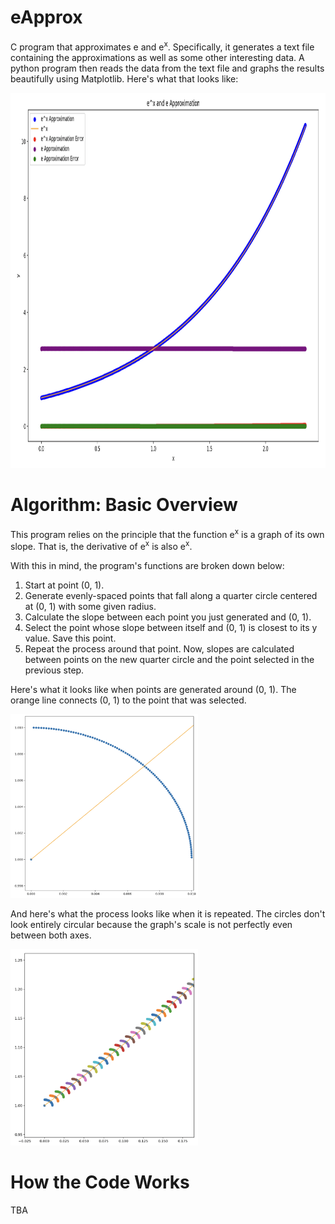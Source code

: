 # eApprox
C program that approximates e and e<sup>x</sup>. Specifically, it generates a text file containing the approximations as well as some other interesting data. A python program then reads the data from the text file and graphs the results beautifully using Matplotlib. Here's what that looks like:

<img src="img_3.png" height="600">

# Algorithm: Basic Overview
This program relies on the principle that the function e<sup>x</sup> is a graph of its own slope. That is, the derivative of e<sup>x</sup> is also e<sup>x</sup>.

With this in mind, the program's functions are broken down below:

1. Start at point (0, 1).
2. Generate evenly-spaced points that fall along a quarter circle centered at (0, 1) with some given radius.
3. Calculate the slope between each point you just generated and (0, 1).
4. Select the point whose slope between itself and (0, 1) is closest to its y value. Save this point.
5. Repeat the process around that point. Now, slopes are calculated between points on the new quarter circle and the point selected in the previous step.

Here's what it looks like when points are generated around (0, 1). The orange line connects (0, 1) to the point that was selected.

<img src="img_1.png" width="300">

And here's what the process looks like when it is repeated. The circles don't look entirely circular because the graph's scale is not perfectly even between both axes.

<img src="img_2.png" width="300">

# How the Code Works
TBA
